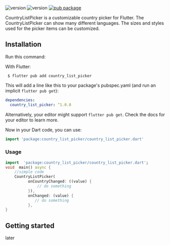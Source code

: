 
![version](https://img.shields.io/badge/version-1.0.0-purple.svg) ![version](https://img.shields.io/badge/NullSefety-True-brightgreen)
[![pub package](https://img.shields.io/pub/v/country_list_picker.svg)](https://pub.dev/packages/country_list_picker)

CountryListPicker is a customizable country picker for Flutter. The CountryListPicker can show many different languages. The sizes and styles used for the picker items can be customized.


## Installation
Run this command:

With Flutter:
```shell
 $ flutter pub add country_list_picker
```
This will add a line like this to your package's pubspec.yaml (and run an implicit  `flutter pub get`):
```yaml
dependencies:
  country_list_picker: ^1.0.0
```
Alternatively, your editor might support  `flutter pub get`. Check the docs for your editor to learn more.

Now in your Dart code, you can use:
```dart
import 'package:country_list_picker/country_list_picker.dart'
```

### Usage

```dart
import  'package:country_list_picker/country_list_picker.dart';
void  main() async {
    //simple code
    CountryListPicker(
          onCountryChanged: ((value) {
              // do something
          }),
          onChanged: (value) {
             // do something
          },
}
```
## Getting started
later


